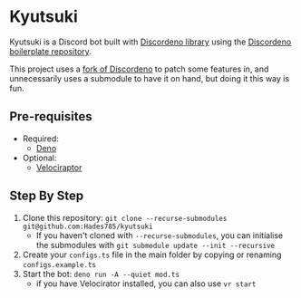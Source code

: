 # Kyutsuki

Kyutsuki is a Discord bot built with [Discordeno library](https://github.com/discordeno/discordeno) using the [Discordeno boilerplate repository](https://github.com/discordeno/discordeno-bot-template).

This project uses a [fork of Discordeno](https://github.com/Hades785/discordeno) to patch some features in, and unnecessarily uses a submodule to have it on hand, but doing it this way is fun.

## Pre-requisites

- Required:
  - [Deno](https://deno.land)
- Optional:
  - [Velociraptor](https://nest.land/package/velociraptor)

## Step By Step

1. Clone this repository: `git clone --recurse-submodules git@github.com:Hades785/kyutsuki`
   - If you haven't cloned with `--recurse-submodules`, you can initialise the submodules with `git submodule update --init --recursive`
2. Create your `configs.ts` file in the main folder by copying or renaming `configs.example.ts`
3. Start the bot: `deno run -A --quiet mod.ts`
    - if you have Velocirator installed, you can also use `vr start`
